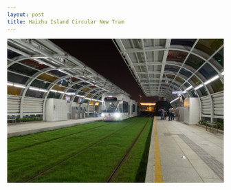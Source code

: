 ```yaml
---
layout: post
title: Haizhu Island Circular New Tram
---
```


<img src="https://github.com/comacros/comacros.github.io/raw/master/images/DSC_3810.JPG" alt="Haizhu Island Circular New Tram" onclick="javascript:enlarge(this)" class="toEnlarge" >